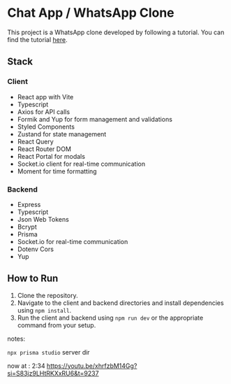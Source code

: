 # Chat App / WhatsApp Clone

This project is a WhatsApp clone developed by following a tutorial. You can find the tutorial [here](https://youtu.be/xhrfzbM14Gg).

## Stack

### Client
- React app with Vite
- Typescript
- Axios for API calls
- Formik and Yup for form management and validations
- Styled Components
- Zustand for state management
- React Query
- React Router DOM
- React Portal for modals
- Socket.io client for real-time communication
- Moment for time formatting

### Backend
- Express
- Typescript
- Json Web Tokens
- Bcrypt
- Prisma
- Socket.io for real-time communication
- Dotenv Cors
- Yup

## How to Run

1. Clone the repository.
2. Navigate to the client and backend directories and install dependencies using `npm install`.
3. Run the client and backend using `npm run dev` or the appropriate command from your setup.

notes:

`npx prisma studio`
server dir

now at : 2:34
https://youtu.be/xhrfzbM14Gg?si=S83jz9LHtRKXxRU6&t=9237
